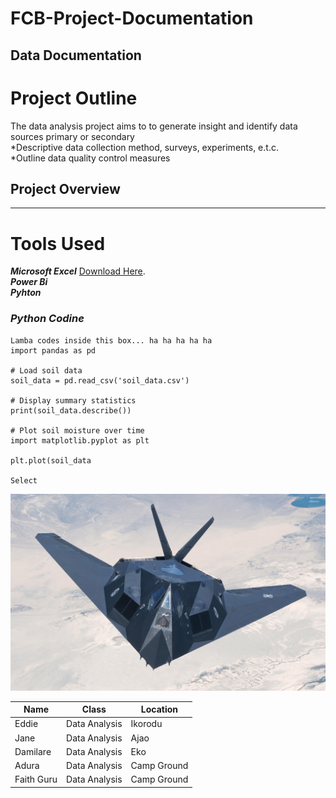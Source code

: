 # FCB-Project-Documentation
## Data Documentation
# Project Outline
The data analysis project aims to to generate insight and identify data sources primary or secondary  
*Descriptive data collection method, surveys, experiments, e.t.c.  
*Outline data quality control measures 
## Project Overview
---
# Tools Used
***Microsoft Excel*** [Download Here](https://www.microsoft.com/en-us/microsoft-365/previous-versions/microsoft-excel-2013).  
***Power Bi***  
***Pyhton***

### *Python Codine*
```
Lamba codes inside this box... ha ha ha ha ha
import pandas as pd

# Load soil data
soil_data = pd.read_csv('soil_data.csv')

# Display summary statistics
print(soil_data.describe())

# Plot soil moisture over time
import matplotlib.pyplot as plt

plt.plot(soil_data

Select
```
![](356134.jpg)

|Name|Class|Location|
|---------|---------|---------|
|Eddie|Data Analysis|Ikorodu|
|Jane|Data Analysis|Ajao|
|Damilare|Data Analysis|Eko|
|Adura|Data Analysis|Camp Ground|
|Faith Guru|Data Analysis|Camp Ground|
